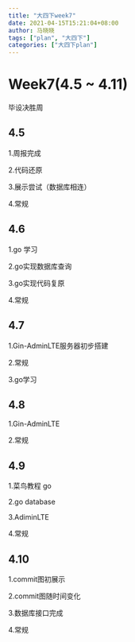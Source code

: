 ```yaml
---
title: "大四下week7"
date: 2021-04-15T15:21:04+08:00
author: 马晓晓
tags: ["plan", "大四下"]
categories: ["大四下plan"]
---
```


# Week7(4.5 ~ 4.11)

毕设决胜周

## 4.5

1.周报完成

2.代码还原

3.展示尝试（数据库相连）

4.常规



## 4.6

1.go 学习

2.go实现数据库查询

3.go实现代码复原

4.常规



## 4.7

1.Gin-AdminLTE服务器初步搭建

2.常规

3.go学习



## 4.8

1.Gin-AdminLTE

2.常规



## 4.9

1.菜鸟教程 go

2.go database

3.AdiminLTE

4.常规



## 4.10

1.commit图初展示

2.commit图随时间变化

3.数据库接口完成

4.常规

